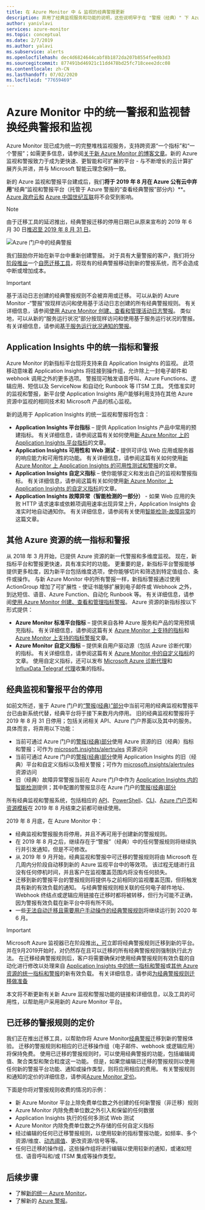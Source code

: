 ```yaml
---
title: 在 Azure Monitor 中 & 监视的经典警报更新
description: 弃用了经典监视服务和功能的说明，这些说明早于在 "警报（经典）" 下 Azure 门户。
author: yanivlavi
services: azure-monitor
ms.topic: conceptual
ms.date: 2/7/2019
ms.author: yalavi
ms.subservice: alerts
ms.openlocfilehash: dec4d6824644cabf8b1872da207b8554fee0b3d3
ms.sourcegitcommit: 877491bd46921c11dd478bd25fc718ceee2dcc08
ms.contentlocale: zh-CN
ms.lasthandoff: 07/02/2020
ms.locfileid: "77659469"
---
```

# <a name="unified-alerting--monitoring-in-azure-monitor-replaces-classic-alerting--monitoring"></a>Azure Monitor 中的统一警报和监视替换经典警报和监视

Azure Monitor 现已成为统一的完整堆栈监视服务，支持跨资源“一个指标”和“一个警报”；如需更多信息，请参阅[关于新 Azure Monitor 的博客文章](https://azure.microsoft.com/blog/new-full-stack-monitoring-capabilities-in-azure-monitor/)。新的 Azure 监视和警报致力于成为更快速、更智能和可扩展的平台 - 与不断增长的云计算扩展齐头并进，并与 Microsoft 智能云理念保持一致。 

新的 Azure 监视和警报平台建成后，我们**将于 2019 年 8 月在 Azure 公有云中弃用**“经典”监视和警报平台（托管于 Azure 警报的“查看经典警报”部分内）**。 [Azure 政府云和](../../azure-government/documentation-government-welcome.md) [Azure 中国世纪互联](https://docs.azure.cn/)将不会受到影响。

> [!NOTE]
> 由于迁移工具的延迟推出，经典警报迁移的停用日期已从原来宣布的 2019 年 6 月 30 日[推迟至 2019 年 8 月 31 日](https://azure.microsoft.com/updates/azure-monitor-classic-alerts-retirement-date-extended-to-august-31st-2019/)。

 ![Azure 门户中的经典警报](media/monitoring-classic-retirement/monitor-alert-screen2.png) 

我们鼓励你开始在新平台中重新创建警报。 对于具有大量警报的客户，我们将分[阶段推出](alerts-understand-migration.md#rollout-phases)一个[自愿迁移工具](alerts-using-migration-tool.md)，将现有的经典警报移动到新的警报系统，而不会造成中断或增加成本。

> [!IMPORTANT]
> 基于活动日志创建的经典警报规则不会被弃用或迁移。 可以从新的 Azure Monitor -“警报”按现样访问和使用基于活动日志创建的所有经典警报规则。 有关详细信息，请参阅[使用 Azure Monitor 创建、查看和管理活动日志警报](../../azure-monitor/platform/alerts-activity-log.md)。 类似地，可以从新的“服务运行状况”部分按现样访问和使用基于服务运行状况的警报。 有关详细信息，请参阅[基于服务运行状况通知的警报](../../azure-monitor/platform/alerts-activity-log-service-notifications.md)。

## <a name="unified-metrics-and-alerts-in-application-insights"></a>Application Insights 中的统一指标和警报

Azure Monitor 的新指标平台现将支持来自 Application Insights 的监视。 此项移动意味着 Application Insights 将挂接到操作组，允许除上一封电子邮件和 webhook 调用之外的更多选项。 警报现可触发语音呼叫、Azure Functions、逻辑应用、短信以及 ServiceNow 和自动化 Runbook 等 ITSM 工具。 凭借准实时的监视和警报，新平台使 Application Insights 用户能够利用支持在其他 Azure 资源中监视的相同技术和 Microsoft 产品的核心监视。

新的适用于 Application Insights 的统一监视和警报将包含：

- **Application Insights 平台指标** – 提供 Application Insights 产品中常用的预建指标。 有关详细信息，请参阅这篇有关如何使用[新 Azure Monitor 上的 Application Insights 平台指标](../../azure-monitor/app/pre-aggregated-metrics-log-metrics.md#pre-aggregated-metrics)的文章。
- **Application Insights 可用性和 Web 测试** - 提供可评估 Web 应用或服务器的响应能力和可用性的功能。 有关详细信息，请参阅这篇有关如何使用[新 Azure Monitor 上 Application Insights 的可用性测试和警报](../../azure-monitor/app/monitor-web-app-availability.md)的文章。
- **Application Insights 自定义指标** – 使你能够定义和发出自己的监视和警报指标。 有关详细信息，请参阅这篇有关如何使用[新 Azure Monitor 上 Application Insights 的自定义指标](../../azure-monitor/app/pre-aggregated-metrics-log-metrics.md#custom-metrics-dimensions-and-pre-aggregation)的文章。
- **Application Insights 故障异常（智能检测的一部分）** - 如果 Web 应用的失败 HTTP 请求速率或依赖项调用速率出现异常上升，Application Insights 会准实时地自动通知你。 有关详细信息，请参阅有关使用[智能检测-故障异常](https://docs.microsoft.com/azure/azure-monitor/app/proactive-failure-diagnostics)的这篇文章。

## <a name="unified-metrics-and-alerts-for-other-azure-resources"></a>其他 Azure 资源的统一指标和警报

从 2018 年 3 月开始，已提供 Azure 资源的新一代警报和多维度监视。 现在，新指标平台和警报更快速，具有准实时的功能。 更重要的是，新指标平台警报能够提供更多粒度，因为新平台包括维度选项，使你能够切片和筛选到特定值组合、条件或操作。 与新 Azure Monitor 中的所有警报一样，新指标警报通过使用 ActionGroup 增加了可扩展性 - 使证书能够扩展到电子邮件或 Webhook 之外，到达短信、语音、Azure Function、自动化 Runbook 等。 有关详细信息，请参阅[使用 Azure Monitor 创建、查看和管理指标警报](../../azure-monitor/platform/alerts-metric.md)。
Azure 资源的新指标按以下形式提供：

- **Azure Monitor 标准平台指标** – 提供来自各种 Azure 服务和产品的常用预填充指标。 有关详细信息，请参阅这篇有关 [Azure Monitor 上支持的指标](../../azure-monitor/platform/alerts-metric-near-real-time.md#metrics-and-dimensions-supported)和 [Azure Monitor 上支持的指标警报](../../azure-monitor/platform/alerts-metric-overview.md#supported-resource-types-for-metric-alerts)文章。
- **Azure Monitor 自定义指标** – 提供来自用户驱动源（包括 Azure 诊断代理）的指标。 有关详细信息，请参阅这篇有关 [Azure Monitor 中的自定义指标](../../azure-monitor/platform/metrics-custom-overview.md)的文章。 使用自定义指标，还可以发布 [Microsoft Azure 诊断代理](../../azure-monitor/platform/collect-custom-metrics-guestos-resource-manager-vm.md)和 [InfluxData Telegraf 代理](../../azure-monitor/platform/collect-custom-metrics-linux-telegraf.md)收集的指标。

## <a name="retirement-of-classic-monitoring-and-alerting-platform"></a>经典监视和警报平台的停用

如前文所述，鉴于 Azure 门户的[“警报(经典)”部分](../../azure-monitor/platform/alerts-classic.overview.md)中当前可用的经典监视和警报平台已由新系统代替，经典平台将于接下来数月内停用。
旧的经典监视和警报将于 2019 年 8 月 31 日停用；包括关闭相关 API、Azure 门户界面以及其中的服务。 具体而言，将弃用以下功能：

- 当前可通过 Azure 门户的[警报(经典)部分](../../azure-monitor/platform/alerts-classic.overview.md)使用 Azure 资源的旧（经典）指标和警报；可作为 [microsoft.insights/alertrules](https://docs.microsoft.com/rest/api/monitor/alertrules) 资源访问
- 当前可通过 Azure 门户的[警报(经典)部分](../../azure-monitor/platform/alerts-classic.overview.md)使用 Application Insights 的旧（经典）平台和自定义指标以及相关警报；可作为 [microsoft.insights/alertrules](https://docs.microsoft.com/rest/api/monitor/alertrules) 资源访问
- 旧（经典）故障异常警报当前在 Azure 门户中作为 [Application Insights 内的智能检测](../../azure-monitor/app/proactive-diagnostics.md)提供；其中配置的警报显示在 Azure 门户的[警报(经典)部分](../../azure-monitor/platform/alerts-classic.overview.md)

所有经典监视和警报系统，包括相应的 [API](https://msdn.microsoft.com/library/azure/dn931945.aspx)、[PowerShell](../../azure-monitor/platform/alerts-classic-portal.md)、[CLI](../../azure-monitor/platform/alerts-classic-portal.md)、[Azure 门户页](../../azure-monitor/platform/alerts-classic-portal.md)和[资源模板](../../azure-monitor/platform/alerts-enable-template.md)在 2019 年 8 月结束之前都可继续使用。 

2019 年 8 月底，在 Azure Monitor 中：

- 经典监视和警报服务将停用，并且不再可用于创建新的警报规则。
- 在 2019 年 8 月之后，继续存在于“警报”（经典）中的任何警报规则将继续执行并引发通知，但是不可修改。
- 从 2019 年 9 月开始，经典监视和警报中可迁移的警报规则将由 Microsoft 在几周内分阶段自动移到新的 Azure 监视平台中的等效项。 该过程无缝进行且没有任何停机时间，并且客户在监视覆盖范围内将没有任何损失。
- 迁移到新的警报平台的警报规则将提供与之前相同的监视覆盖范围，但将触发具有新的有效负载的通知。 与经典警报规则相关联的任何电子邮件地址、Webhook 终结点或逻辑应用链接在迁移时都将被转移，但行为可能不正确，因为警报有效负载在新平台中将有所不同。
- 一些[无法自动迁移且需要用户手动操作的经典警报规则](alerts-understand-migration.md#classic-alert-rules-that-will-not-be-migrated)将继续运行到 2020 年 6 月。

> [!IMPORTANT]
> Microsoft Azure 监视器已在阶段推出[，可](alerts-using-migration-tool.md)立即将经典警报规则迁移到新的平台。 并在9月2019开始时，对仍然存在且可以迁移的所有经典警报规则强制执行此方法。 在迁移经典警报规则后，客户将需要确保对使用经典警报规则有效负载的自动化进行修改以处理来自 [Application Insights 中的统一指标和警报](#unified-metrics-and-alerts-in-application-insights)或[其他 Azure 资源的统一指标和警报](#unified-metrics-and-alerts-for-other-azure-resources)的新有效负载。 有关详细信息，请参阅[为经典警报规则迁移做准备](alerts-prepare-migration.md)

本文将不断更新有关新 Azure 监视和警报功能的链接和详细信息，以及工具的可用性，以帮助用户采用新的 Azure Monitor 平台。

## <a name="pricing-for-migrated-alert-rules"></a>已迁移的警报规则的定价

我们正在推出迁移工具，以帮助你将 Azure Monitor[经典警报](../../azure-monitor/platform/alerts-classic.overview.md)迁移到新的警报体验。 迁移的警报规则和相应的已迁移操作组（电子邮件、webhook 或逻辑应用）将保持免费。 使用已迁移的警报规则时，可以使用经典警报的功能，包括编辑阈值、聚合类型和聚合粒度这一功能。 但是，如果您编辑已迁移的警报规则以使用任何新的警报平台功能、通知或操作类型，则将应用相应的费用。 有关警报规则和通知的定价的详细信息，请参阅[Azure Monitor 定价](https://azure.microsoft.com/pricing/details/monitor/)。

下面是你将对警报规则收费的情况的示例：

- 新 Azure Monitor 平台上除免费单位数之外创建的任何新警报（非迁移）规则
- Azure Monitor 内除免费单位数之外引入和保留的任何数据
- Application Insights 执行的任何多测试 Web 测试
- Azure Monitor 内除免费单位数之外存储的任何自定义指标
- 经过编辑的任何已迁移警报规则，以使用较新的指标警报功能，如频率、多个资源/维度、[动态阈值](alerts-dynamic-thresholds.md)、更改资源/信号等等。
- 任何已迁移的操作组，这些操作组将进行编辑以使用较新的通知，或诸如短信、语音呼叫和/或 ITSM 集成等操作类型。

## <a name="next-steps"></a>后续步骤

* 了解[新的统一 Azure Monitor](../../azure-monitor/overview.md)。
* 了解新的 [Azure 警报](../../azure-monitor/platform/alerts-overview.md)。
